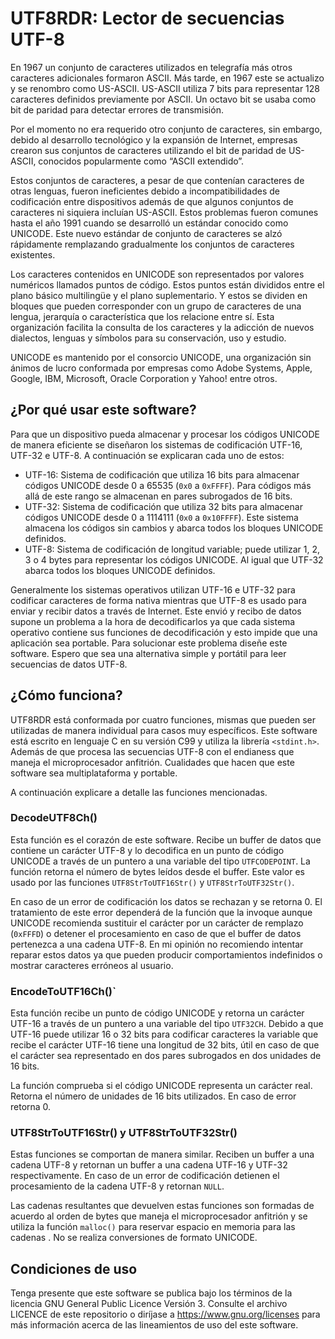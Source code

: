 
# UTF8RDR: Lector de secuencias UTF-8

En 1967 un conjunto de caracteres utilizados en
telegrafía más otros caracteres adicionales formaron
ASCII. Más tarde, en 1967 este se actualizo y se
renombro como US-ASCII. US-ASCII utiliza 7 bits para
representar 128 caracteres definidos previamente por
ASCII. Un octavo bit se usaba como bit de paridad
para detectar errores de transmisión.

Por el momento no era requerido otro conjunto de
caracteres, sin embargo, debido al desarrollo
tecnológico y la expansión de Internet, empresas
crearon sus conjuntos de caracteres utilizando el bit
de paridad de US-ASCII, conocidos popularmente como
“ASCII extendido”.

Estos conjuntos de caracteres, a pesar de que contenían
caracteres de otras lenguas, fueron ineficientes debido
a incompatibilidades de codificación entre dispositivos
además de que algunos conjuntos de caracteres ni siquiera
incluían US-ASCII. Estos problemas fueron comunes hasta
el año 1991 cuando se desarrolló un estándar conocido
como UNICODE. Este nuevo estándar de conjunto de caracteres
se alzó rápidamente remplazando gradualmente los
conjuntos de caracteres existentes.

Los caracteres contenidos en UNICODE son representados
por valores numéricos llamados puntos de código. Estos
puntos están divididos entre el plano básico multilingüe
y el plano suplementario. Y estos se dividen en bloques
que pueden corresponder con un grupo de caracteres de una
lengua, jerarquía o característica que los relacione entre
sí. Esta organización facilita la consulta de los
caracteres y la adicción de nuevos dialectos, lenguas y
símbolos para su conservación, uso y estudio.

UNICODE es mantenido por el consorcio UNICODE, una organización
sin ánimos de lucro conformada por empresas como Adobe
Systems, Apple, Google, IBM, Microsoft, Oracle Corporation
y Yahoo! entre otros.

## ¿Por qué usar este software?

Para que un dispositivo pueda almacenar y procesar los códigos
UNICODE de manera eficiente se diseñaron los sistemas de
codificación UTF-16, UTF-32 e UTF-8. A continuación se
explicaran cada uno de estos:

* UTF-16: Sistema de codificación que utiliza 16 bits para almacenar códigos UNICODE desde 0 a 65535 (`0x0` a `0xFFFF`). Para códigos más allá de este rango se almacenan en pares subrogados de 16 bits.
* UTF-32: Sistema de codificación que utiliza 32 bits para almacenar códigos UNICODE desde 0 a 1114111 (`0x0` a `0x10FFFF`). Este sistema almacena los códigos sin cambios y abarca todos los bloques UNICODE definidos.
* UTF-8: Sistema de codificación de longitud variable; puede utilizar 1, 2, 3 o 4 bytes para representar los códigos UNICODE. Al igual que UTF-32 abarca todos los bloques UNICODE definidos.

Generalmente los sistemas operativos utilizan UTF-16 e UTF-32 para
codificar caracteres de forma nativa mientras que UTF-8 es usado
para enviar y recibir datos a través de Internet.
Este envió y recibo de datos supone un problema a la hora de
decodificarlos ya que cada sistema operativo contiene sus funciones
de decodificación y esto impide que una aplicación sea portable. 
Para solucionar este problema diseñe este software. Espero que sea
una alternativa simple y portátil para leer secuencias de datos UTF-8.

## ¿Cómo funciona?

UTF8RDR está conformada por cuatro funciones, mismas que pueden ser
utilizadas de manera individual para casos muy específicos. Este software
está escrito en lenguaje C en su versión C99 y utiliza la librería
`<stdint.h>`. Además de que procesa las secuencias 
UTF-8 con el endianess que maneja el microprocesador anfitrión.
Cualidades que hacen que este software sea multiplataforma y portable. 

A continuación explicare a detalle las funciones mencionadas.

### DecodeUTF8Ch()

Esta función es el corazón de este software. Recibe un buffer de datos
que contiene un carácter UTF-8 y lo decodifica en un punto de código
UNICODE a través de un puntero a una variable del tipo
`UTFCODEPOINT`. La función retorna el número de bytes
leídos desde el buffer. Este valor es usado por las funciones
`UTF8StrToUTF16Str()` y `UTF8StrToUTF32Str()`. 

En caso de un error de codificación los datos se rechazan y se retorna
0. El tratamiento de este error dependerá de la función que la invoque
aunque UNICODE recomienda sustituir el carácter por un carácter de
remplazo (`0xFFFD`) o detener el procesamiento en caso
de que el buffer de datos pertenezca a una cadena UTF-8. En mi
opinión no recomiendo intentar reparar estos datos ya que pueden
producir comportamientos indefinidos o mostrar caracteres erróneos
al usuario. 

### EncodeToUTF16Ch()`

Esta función recibe un punto de código UNICODE y retorna un carácter
UTF-16 a través de un puntero a una variable del tipo
`UTF32CH`. Debido a que UTF-16 puede utilizar 16 o 32 bits
para codificar caracteres la variable que recibe el carácter UTF-16
tiene una longitud de 32 bits, útil en caso de que el carácter sea
representado en dos pares subrogados en dos unidades de 16 bits.

La función comprueba si el código UNICODE representa un carácter real.
Retorna el número de unidades de 16 bits utilizados.  En caso de error retorna 0.

### UTF8StrToUTF16Str() y UTF8StrToUTF32Str()

Estas funciones se comportan de manera similar. Reciben un buffer a una
cadena UTF-8 y retornan un buffer a una cadena UTF-16 y UTF-32
respectivamente. En caso de un error de codificación detienen el
procesamiento de la cadena UTF-8 y retornan `NULL`.

Las cadenas resultantes que devuelven estas funciones son formadas de
acuerdo al orden de bytes que maneja el microprocesador anfitrión y
se utiliza la función `malloc()` para reservar espacio en memoria para
las cadenas . No se realiza conversiones de formato UNICODE.


## Condiciones de uso

Tenga presente que este software se publica bajo los términos de
la licencia GNU General Public Licence Versión 3. Consulte el archivo
LICENCE de este repositorio o diríjase a https://www.gnu.org/licenses
para más información acerca de las lineamientos de uso del este software.

